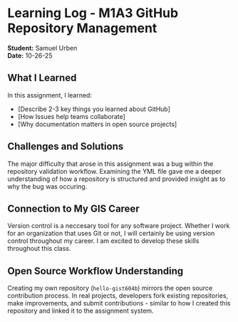# Learning Log - M1A3 GitHub Repository Management

**Student:** Samuel Urben  
**Date:** 10-26-25

## What I Learned
In this assignment, I learned:
- [Describe 2-3 key things you learned about GitHub]
- [How Issues help teams collaborate]
- [Why documentation matters in open source projects]

## Challenges and Solutions
The major difficulty that arose in this assignment was a bug within the repository validation workflow. Examining the YML file gave me a deeper understanding of how a repository is structured and provided insight as to why the bug was occuring.

## Connection to My GIS Career

Version control is a neccesary tool for any software project. Whether I work for an organization that uses Git or not, I will certainly be using version control throughout my career. I am excited to develop these skills throughout this class.

## Open Source Workflow Understanding
Creating my own repository (`hello-gist604b`) mirrors the open source contribution process. In real projects, developers fork existing repositories, make improvements, and submit contributions - similar to how I created this repository and linked it to the assignment system.
